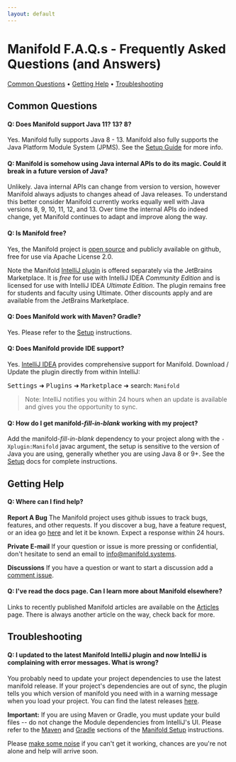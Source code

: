 ```yaml
---
layout: default
---
```


# Manifold F.A.Q.s - Frequently Asked Questions (and Answers)

[Common Questions](#common-questions) • [Getting Help](#getting-help) • [Troubleshooting](#troubleshooting)


## Common Questions

#### Q: Does Manifold support Java 11? 13? 8?
Yes.  Manifold fully supports Java 8 - 13.  Manifold also fully supports the Java Platform Module System (JPMS).  See the
[Setup Guide](http://manifold.systems/docs.html#setup) for more info.

#### Q: Manifold is somehow using Java internal APIs to do its magic. Could it break in a future version of Java?
Unlikely.  Java internal APIs can change from version to version, however Manifold always adjusts to changes ahead of Java
releases.  To understand this better consider Manifold currently works equally well with Java versions 8, 9, 10, 11, 12,
and 13. Over time the internal APIs do indeed change, yet Manifold continues to adapt and improve along the way.

#### Q: Is Manifold free?
Yes, the Manifold project is [open source](https://github.com/manifold-systems/manifold) and publicly available on
github, free for use via Apache License 2.0.

Note the Manifold [IntelliJ plugin](https://plugins.jetbrains.com/plugin/10057-manifold/) is offered separately via
the JetBrains Marketplace. It is *free* for use with IntelliJ IDEA *Community Edition* and is licensed for use with
IntelliJ IDEA *Ultimate Edition*. The plugin remains free for students and faculty using Ultimate. Other discounts apply
and are available from the JetBrains Marketplace.


#### Q: Does Manifold work with Maven?  Gradle?
Yes.  Please refer to the [Setup](http://manifold.systems/docs.html#setup) instructions. 

#### Q: Does Manifold provide IDE support?
Yes.  [IntelliJ IDEA](https://plugins.jetbrains.com/plugin/10057-manifold) provides comprehensive support for Manifold.
Download / Update the plugin directly from within IntelliJ:

<kbd>Settings</kbd> ➜ <kbd>Plugins</kbd> ➜ <kbd>Marketplace</kbd> ➜ search: `Manifold` 
  
>Note: IntelliJ notifies you within 24 hours when an update is available and gives you the opportunity to sync.

#### Q: How do I get manifold-*fill-in-blank* working with my project? 
Add the manifold-*fill-in-blank* dependency to your project along with the `-Xplugin:Manifold` javac argument, the setup
is sensitive to the version of Java you are using, generally whether you are using Java 8 or 9+. See the
[Setup](https://github.com/manifold-systems/manifold/tree/master/manifold-deps-parent/manifold-strings#setup) docs for
complete instructions.

## Getting Help

#### Q: Where can I find help?
**Report A Bug**
The Manifold project uses github issues to track bugs, features, and other requests.  If you discover a bug, have a
feature request, or an idea go [here](https://github.com/manifold-systems/manifold/issues) and let it be known. Expect a
response within 24 hours.

**Private E-mail**
If your question or issue is more pressing or confidential, don't hesitate to send an email to [info@manifold.systems](mailto:info@manifold.systems).

**Discussions**
If you have a question or want to start a discussion add a [comment issue](https://github.com/manifold-systems/manifold/issues).

#### Q: I've read the docs page.  Can I learn more about Manifold elsewhere?

Links to recently published Manifold articles are available on the [Articles](http://manifold.systems/articles/articles.html) 
page.  There is always another article on the way, check back for more. 

## Troubleshooting

#### Q: I updated to the latest Manifold IntelliJ plugin and now IntelliJ is complaining with error messages.  What is wrong?
You probably need to update your project dependencies to use the latest manifold release.  If your project's
dependencies are out of sync, the plugin tells you which version of manifold you need with in a warning message
when you load your project.  You can find the latest releases [here](https://github.com/manifold-systems/manifold/tags).

**Important:** If you are using Maven or Gradle, you must update your build files -- do not change the Module dependencies from 
IntelliJ's UI. Please refer to the [Maven](http://manifold.systems/docs.html#maven) and [Gradle](http://manifold.systems/docs.html#gradle)
sections of the [Manifold Setup](http://manifold.systems/docs.html#setup) instructions. 

Please [make some noise](https://github.com/manifold-systems/manifold/issues) if you can't get it working, chances are
you're not alone and help will arrive soon.
